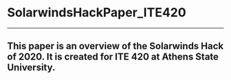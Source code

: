 # SolarwindsHackPaper_ITE420

-----------------------------------------------------------------------------------------------------
This paper is an overview of the Solarwinds Hack of 2020.
It is created for ITE 420 at Athens State University.
-----------------------------------------------------------------------------------------------------
